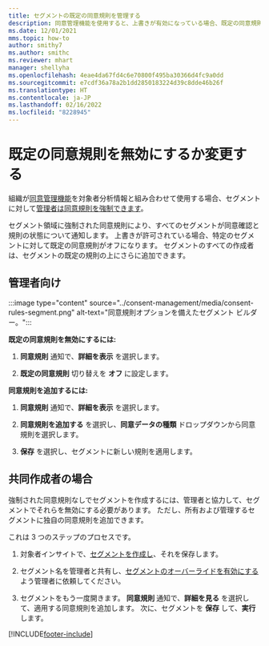```yaml
---
title: セグメントの既定の同意規則を管理する
description: 同意管理機能を使用すると、上書きが有効になっている場合、既定の同意規則を無効化または変更できます。
ms.date: 12/01/2021
mms.topic: how-to
author: smithy7
ms.author: smithc
ms.reviewer: mhart
manager: shellyha
ms.openlocfilehash: 4eae4da67fd4c6e70800f495ba30366d4fc9a0dd
ms.sourcegitcommit: e7cdf36a78a2b1dd2850183224d39c8dde46b26f
ms.translationtype: HT
ms.contentlocale: ja-JP
ms.lasthandoff: 02/16/2022
ms.locfileid: "8228945"
---
```

# <a name="disable-or-change-default-consent-rules"></a>既定の同意規則を無効にするか変更する

組織が[同意管理機能](../consent-management/overview.md)を対象者分析情報と組み合わせて使用する場合、セグメントに対して[管理者は同意規則を強制できます](activate-consent.md)。 

セグメント領域に強制された同意規則により、すべてのセグメントが同意確認と規則の状態について通知します。 上書きが許可されている場合、特定のセグメントに対して既定の同意規則がオフになります。 セグメントのすべての作成者は、セグメントの既定の規則の上にさらに追加できます。 

## <a name="for-administrators"></a>管理者向け

:::image type="content" source="../consent-management/media/consent-rules-segment.png" alt-text="同意規則オプションを備えたセグメント ビルダー。":::

**既定の同意規則を無効にするには:**

1. **同意規則** 通知で、**詳細を表示** を選択します。 

1. **既定の同意規則** 切り替えを **オフ** に設定します。

**同意規則を追加するには:**

1. **同意規則** 通知で、**詳細を表示** を選択します。 

1. **同意規則を追加する** を選択し、**同意データの種類** ドロップダウンから同意規則を選択します。

1. **保存** を選択し、セグメントに新しい規則を適用します。

## <a name="for-contributors"></a>共同作成者の場合

強制された同意規則なしでセグメントを作成するには、管理者と協力して、セグメントでそれらを無効にする必要があります。 ただし、所有および管理するセグメントに独自の同意規則を追加できます。

これは 3 つのステップのプロセスです。 
1. 対象者インサイトで、[セグメントを作成し](segments.md)、それを保存します。 

1. セグメント名を管理者と共有し、[セグメントのオーバーライドを有効にする](activate-consent.md)よう管理者に依頼してください。 

1. セグメントをもう一度開きます。 **同意規則** 通知で、**詳細を見る** を選択して、適用する同意規則を追加します。 次に、セグメントを **保存** して、**実行** します。



[!INCLUDE[footer-include](../includes/footer-banner.md)] 
